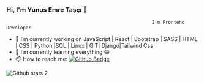 ### Hi, I'm Yunus Emre Taşçı 👋

                                                         I'm Frontend Developer

- 🔭 I’m currently working on JavaScript | React | Bootstrap | SASS | HTML | CSS | Python |SQL | Linux | GİT| Django|Tailwind Css
- 🌱 I’m currently learning everything 😄
- 📫 How to reach me: [![Github Badge](https://img.shields.io/badge/-Github-000?style=quare&labelColor=000&logo=Github&logoColor=white&link=link)](www.github.com/Yunus-Emre-Tasci)

![Github stats 2](https://github-readme-stats.vercel.app/api?username=Yunus-Emre-Tasci&show_icons=true&theme=radical)



